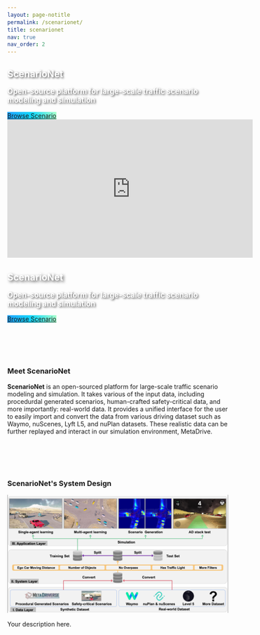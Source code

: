 ```yaml
---
layout: page-notitle
permalink: /scenarionet/
title: scenarionet
nav: true
nav_order: 2
---
```


<div class="col-12 position-relative">
    <!-- Mobile layout -->
    <div class="d-block d-sm-none text-center mb-3">
        <h2 style="color: white; text-shadow: 2px 2px 4px rgba(0, 0, 0, 0.7); font-weight: bold;">ScenarioNet</h2>
        <p style="color: white; text-shadow: 2px 2px 4px rgba(0, 0, 0, 0.7); font-size: 1.2em; font-weight: bold;">Open-source platform for large-scale traffic scenario modeling and simulation</p>
        <a href="/snetasset/image.html" class="btn btn-primary btn-lg rounded-pill px-4 py-2 my-3" style="background: linear-gradient(to right, #1fa2ff, #12d8fa, #a6ffcb);">Browse Scenario</a>
    </div>
    <!-- Video embed -->
    <div class="embed-responsive embed-responsive-16by9">
        <iframe width="560" height="315" src="https://www.youtube.com/embed/C3DwU7GHJe0?autoplay=1&mute=1" frameborder="0" allow="accelerometer; autoplay; clipboard-write; encrypted-media; gyroscope; picture-in-picture" allowfullscreen></iframe>
        <!-- Desktop layout -->
        <div class="position-absolute w-100 h-100 d-none d-sm-flex flex-column align-items-center justify-content-center text-center" style="top: 0; left: 0;">
            <h2 style="color: white; text-shadow: 3px 3px 6px rgba(0, 0, 0, 0.7); font-weight: bold;">ScenarioNet</h2>
            <p style="color: white; text-shadow: 2px 2px 4px rgba(0, 0, 0, 0.7); font-size: 1.2em; font-weight: bold;">Open-source platform for large-scale traffic scenario modeling and simulation</p>
            <a href="/snetasset/image.html" class="btn btn-primary btn-lg rounded-pill px-4 py-2 my-3" style="background: linear-gradient(to right, #1fa2ff, #12d8fa, #a6ffcb);">Browse Scenario</a>
        </div>
    </div>
</div>
<div class="col-12 md-5 text-center" style="margin-top: 100px; margin-bottom: 100px;">    
    <h3>Meet ScenarioNet</h3>
    <p><b>ScenarioNet</b> is an open-sourced platform for large-scale traffic scenario modeling and simulation. 
        It takes various of the input data, including procedurdal generated scenarios, human-crafted safety-critical
        data, and more importantly: real-world data. It provides a unified interface for the user to easily import
        and convert the data from various driving dataset such as Waymo, nuScenes, Lyft L5, and nuPlan datasets.
        These realistic data can be further replayed and interact in our simulation environment, MetaDrive.
    </p>
</div>
<div class="col-12 text-center" style="margin-top: 100px; margin-bottom: 100px;"> 
    <h3>ScenarioNet's System Design</h3>  
    <div class="img-container">
        <img src="/assets/img/system.png" class="my-image" alt="Your Image" />
    </div>
    <div class="description">
        <p>Your description here.</p>
    </div>
</div>
